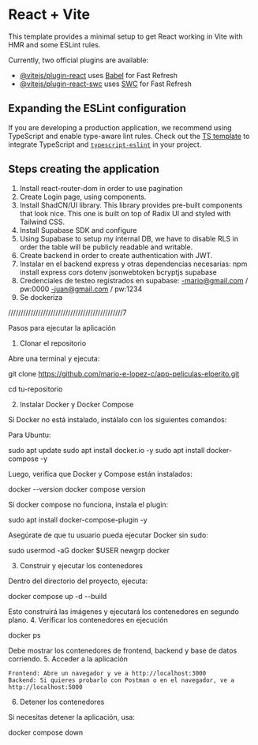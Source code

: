 # React + Vite

This template provides a minimal setup to get React working in Vite with HMR and some ESLint rules.

Currently, two official plugins are available:

- [@vitejs/plugin-react](https://github.com/vitejs/vite-plugin-react/blob/main/packages/plugin-react/README.md) uses [Babel](https://babeljs.io/) for Fast Refresh
- [@vitejs/plugin-react-swc](https://github.com/vitejs/vite-plugin-react-swc) uses [SWC](https://swc.rs/) for Fast Refresh

## Expanding the ESLint configuration

If you are developing a production application, we recommend using TypeScript and enable type-aware lint rules. Check out the [TS template](https://github.com/vitejs/vite/tree/main/packages/create-vite/template-react-ts) to integrate TypeScript and [`typescript-eslint`](https://typescript-eslint.io) in your project.

## Steps creating the application
1. Install react-router-dom in order to use pagination
2. Create Login page, using components.
3. Install ShadCN/UI library. This library provides pre-built components that look nice. This one is built on top of Radix UI and styled with Tailwind CSS.
4. Install Supabase SDK and configure
5. Using Supabase to setup my internal DB, we have to disable RLS in order the table will be publicly readable and writable.
6. Create backend in order to create authentication with JWT.
7. Instalar en el backend express y otras dependencias necesarias:
    npm install express cors dotenv jsonwebtoken bcryptjs supabase
8. Credenciales de testeo registrados en supabase:
    -mario@gmail.com / pw:0000
    -juan@gmail.com / pw:1234
9. Se dockeriza

//////////////////////////////////////////////7

Pasos para ejecutar la aplicación

1. Clonar el repositorio

Abre una terminal y ejecuta:

git clone https://github.com/mario-e-lopez-c/app-peliculas-elperito.git

cd tu-repositorio

2. Instalar Docker y Docker Compose

Si Docker no está instalado, instálalo con los siguientes comandos:

Para Ubuntu:

sudo apt update
sudo apt install docker.io -y
sudo apt install docker-compose -y

Luego, verifica que Docker y Compose están instalados:

docker --version
docker compose version

Si docker compose no funciona, instala el plugin:

sudo apt install docker-compose-plugin -y

Asegúrate de que tu usuario pueda ejecutar Docker sin sudo:

sudo usermod -aG docker $USER
newgrp docker

3. Construir y ejecutar los contenedores

Dentro del directorio del proyecto, ejecuta:

docker compose up -d --build

Esto construirá las imágenes y ejecutará los contenedores en segundo plano.
4. Verificar los contenedores en ejecución

docker ps

Debe mostrar los contenedores de frontend, backend y base de datos corriendo.
5. Acceder a la aplicación

    Frontend: Abre un navegador y ve a http://localhost:3000
    Backend: Si quieres probarlo con Postman o en el navegador, ve a http://localhost:5000

6. Detener los contenedores

Si necesitas detener la aplicación, usa:

docker compose down

